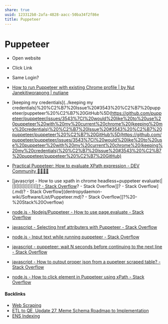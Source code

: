 ```yaml
---
share: true
uuid: 123312b8-2afa-4828-aacc-50ba34f2f86e
title: Puppeteer
---
```

# Puppeteer
*   Open website
*   Click Link
*   Same Login?

*   [How to run Puppeteer with existing Chrome profile | by Nut Janekitiworapong | nutjane](https://blog.nutjane.me/how-to-run-puppeteer-with-existing-chrome-profile-f42954bfc70c)
*   [keeping my credentials](../keeping my credentials)%20%C2%B7%20Issue%20#3543%20%C2%B7%20puppeteer/puppeteer%20%C2%B7%20GitHub%5D(https://github.com/puppeteer/puppeteer/issues/3543%7CI%20would%20like%20to%20use%20puppeteer%20with%20my%20current%20chrome%20(keeping%20my%20credentials)%20%C2%B7%20Issue%20#3543%20%C2%B7%20puppeteer/puppeteer%20%C2%B7%20GitHub%5D(https://github.com/puppeteer/puppeteer/issues/3543%7CI%20would%20like%20to%20use%20puppeteer%20with%20my%20current%20chrome%20(keeping%20my%20credentials)%20%C2%B7%20Issue%20#3543%20%C2%B7%20puppeteer/puppeteer%20%C2%B7%20GitHub)




* [Practical Puppeteer: How to evaluate XPath expression - DEV Community 👩‍💻👨‍💻](https://dev.to/sonyarianto/practical-puppeteer-how-to-use-waitforxpath-and-evaluate-xpath-expression-15cp)
* [javascript - How to use xpath in chrome headless+puppeteer evaluate(|[|[|[|[|[|[|[|[|[)? - Stack Overflow](../.md)? - Stack Overflow]]? - Stack Overflow](.md)? - Stack Overflow](dentropydaemon-wiki/Software/List/Puppeteer.md)? - Stack Overflow]]?%20-%20Stack%20Overflow)
* [node.js - Nodejs/Puppeteer - How to use page.evaluate - Stack Overflow](https://stackoverflow.com/questions/52045947/nodejs-puppeteer-how-to-use-page-evaluate)
* [javascript - Selecting href attributers with Puppeteer - Stack Overflow](https://stackoverflow.com/questions/50147199/selecting-href-attributers-with-puppeteer)
* [node.js - Input text while running puppeteer - Stack Overflow](https://stackoverflow.com/questions/58999602/input-text-while-running-puppeteer)
* [javascript - puppeteer: wait N seconds before continuing to the next line - Stack Overflow](https://stackoverflow.com/questions/46919013/puppeteer-wait-n-seconds-before-continuing-to-the-next-line)
* [javascript - How to output proper json from a pupeteer scraped table? - Stack Overflow](https://stackoverflow.com/questions/55368153/how-to-output-proper-json-from-a-pupeteer-scraped-table)
* [node.js - How to click element in Puppeteer using xPath - Stack Overflow](https://stackoverflow.com/questions/58087966/how-to-click-element-in-puppeteer-using-xpath)

#### Backlinks

* [Web Scraping](/a4d5154b-6474-4bb6-8a82-ed04bfc722ab)
* [ETL to QE, Update 27, Meme Schema Roadmap to Implementation](/f0940244-8feb-4c30-99b6-d64f155c0d10)
* [ENS Indexing](/28740a43-67c5-4930-8b5c-41c06e659c6a)